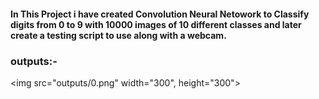 #### In This Project i have created Convolution Neural Netowork to Classify digits from 0 to 9 with 10000 images of 10 different classes and later create a testing script to use along with a webcam.


### outputs:- 
<img src="outputs/0.png" width="300", height="300">
